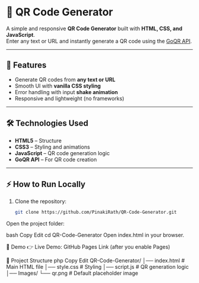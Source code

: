 # 📱 QR Code Generator

A simple and responsive **QR Code Generator** built with **HTML, CSS, and JavaScript**.  
Enter any text or URL and instantly generate a QR code using the [GoQR API](https://goqr.me/api/).

---

## 🚀 Features
- Generate QR codes from **any text or URL**
- Smooth UI with **vanilla CSS styling**
- Error handling with input **shake animation**
- Responsive and lightweight (no frameworks)

---

## 🛠️ Technologies Used
- **HTML5** – Structure  
- **CSS3** – Styling and animations  
- **JavaScript** – QR code generation logic  
- **GoQR API** – For QR code creation  

---

## ⚡ How to Run Locally
1. Clone the repository:
   ```bash
   git clone https://github.com/PinakiRath/QR-Code-Generator.git
Open the project folder:

bash
Copy
Edit
cd QR-Code-Generator
Open index.html in your browser.

📸 Demo
👉 Live Demo: GitHub Pages Link (after you enable Pages)

📂 Project Structure
php
Copy
Edit
QR-Code-Generator/
│── index.html       # Main HTML file
│── style.css        # Styling
│── script.js        # QR generation logic
│── Images/
    └── qr.png       # Default placeholder image